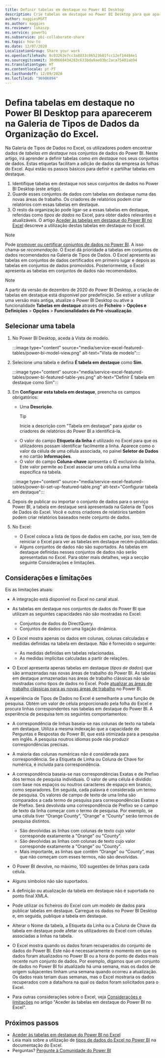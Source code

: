 ```yaml
---
title: Definir tabelas em destaque no Power BI Desktop
description: Crie tabelas em destaque no Power BI Desktop para que apareçam na Galeria de Tipos de Dados da Organização do Excel.
author: maggiesMSFT
ms.author: maggies
ms.reviewer: lukaszp
ms.service: powerbi
ms.subservice: pbi-collaborate-share
ms.topic: how-to
ms.date: 12/07/2020
LocalizationGroup: Share your work
ms.openlocfilehash: 8c03263e7cc3a8833c06523601fcc12ef14484e1
ms.sourcegitcommit: 30d0668434283c633bda9ae03bc2aca75401ab94
ms.translationtype: HT
ms.contentlocale: pt-PT
ms.lasthandoff: 12/09/2020
ms.locfileid: "96906894"
---
```

# <a name="set-featured-tables-in-power-bi-desktop-to-show-in-excel-organization-data-types-gallery"></a>Defina tabelas em destaque no Power BI Desktop para aparecerem na Galeria de Tipos de Dados da Organização do Excel.

Na Galeria de Tipos de Dados no Excel, os utilizadores podem encontrar dados de *tabelas em destaque* nos conjuntos de dados do Power BI. Neste artigo, irá aprender a definir tabelas como *em destaque* nos seus conjuntos de dados. Estas etiquetas facilitam a adição de dados da empresa às folhas do Excel. Aqui estão os passos básicos para definir e partilhar tabelas em destaque.

1. Identifique tabelas em destaque nos seus conjuntos de dados no Power BI Desktop (este artigo).
1. Guarde esses conjuntos de dados com tabelas em destaque numa das novas áreas de trabalho. Os criadores de relatórios podem criar relatórios com essas tabelas em destaque. 
1. O resto da organização pode ligar-se a essas tabelas em destaque, referidas como *tipos de dados* no Excel, para obter dados relevantes e atualizáveis. O artigo [Aceder às tabelas em destaque do Power BI no Excel](service-excel-featured-tables.md) descreve a utilização destas tabelas em destaque no Excel.

> [!NOTE]
> Pode [promover ou certificar conjuntos de dados no Power BI](../collaborate-share/service-endorse-content.md). A isso chama-se *recomendação*. O Excel dá prioridade a tabelas em conjuntos de dados recomendados na Galeria de Tipos de Dados. O Excel apresenta as tabelas em conjuntos de dados certificados em primeiro lugar e depois as tabelas em conjuntos de dados promovidos. Posteriormente, o Excel apresenta as tabelas em conjuntos de dados não recomendados. 

> [!NOTE]
> A partir da versão de dezembro de 2020 do Power BI Desktop, a criação de tabelas em destaque está disponível por predefinição. Se estiver a utilizar uma versão mais antiga, atualize o Power BI Desktop ou ative a funcionalidade **Tabelas em destaque** através de **Ficheiro** > **Opções e Definições** > **Opções** > **Funcionalidades de Pré-visualização**.

## <a name="select-a-table"></a>Selecionar uma tabela

1. No Power BI Desktop, aceda à Vista de modelo.

    :::image type="content" source="media/service-excel-featured-tables/power-bi-model-view.png" alt-text="Vista de modelo":::
 
2. Selecione uma tabela e defina **É tabela em destaque** como **Sim**.

    :::image type="content" source="media/service-excel-featured-tables/power-bi-featured-table-yes.png" alt-text="Definir É tabela em destaque como Sim":::

4. Em **Configurar esta tabela em destaque**, preencha os campos obrigatórios:

    - Uma **Descrição**. 
        > [!TIP]
        > Inicie a descrição com "Tabela em destaque" para ajudar os criadores de relatórios do Power BI a identificá-la.
    - O valor do campo **Etiqueta da linha** é utilizado no Excel para que os utilizadores possam identificar facilmente a linha. Aparece como o valor da célula de uma célula associada, no painel **Seletor de Dados** e no cartão **Informações**. 
    - O valor do campo **Coluna-chave** apresenta o ID exclusivo da linha. Este valor permite ao Excel associar uma célula a uma linha específica na tabela.

    :::image type="content" source="media/service-excel-featured-tables/power-bi-set-up-featured-table.png" alt-text="Configurar tabela em destaque":::

1. Depois de publicar ou importar o conjunto de dados para o serviço Power BI, a tabela em destaque será apresentada na Galeria de Tipos de Dados do Excel. Você e outros criadores de relatórios também podem criar relatórios baseados neste conjunto de dados.

1. No Excel: 
    - O Excel coloca a lista de tipos de dados em cache, por isso, tem de reiniciar o Excel para ver as tabelas em destaque recém-publicadas.
    - Alguns conjuntos de dados não são suportados. As tabelas em destaque definidas nesses conjuntos de dados não serão apresentadas no Excel. Para obter mais detalhes, veja a secção seguinte Considerações e limitações.

## <a name="considerations-and-limitations"></a>Considerações e limitações

Eis as limitações atuais:

- A integração está disponível no Excel no canal atual.
- As tabelas em destaque nos conjuntos de dados do Power BI que utilizam as seguintes capacidades não são mostradas no Excel: 

    - Conjuntos de dados do DirectQuery.
    - Conjuntos de dados com uma ligação dinâmica.

- O Excel mostra apenas os dados em colunas, colunas calculadas e medidas definidas na tabela em destaque. Não é fornecido o seguinte:
   
    - As medidas definidas em tabelas relacionadas.
    - As medidas implícitas calculadas a partir de relações.

- O Excel apresenta apenas tabelas em destaque (*tipos de dados*) que são armazenadas nas novas áreas de trabalho do Power BI. As tabelas em destaque armazenadas nas áreas de trabalho clássicas não são mostradas como tipos de dados no Excel. Pode [atualizar as áreas de trabalho clássicas para as novas áreas de trabalho](service-upgrade-workspaces.md) no Power BI.

A experiência de Tipos de Dados no Excel é semelhante a uma função de pesquisa. Obtém um valor de célula proporcionado pela folha do Excel e procura linhas correspondentes nas tabelas em destaque do Power BI. A experiência de pesquisa tem os seguintes comportamentos:

- A correspondência de linhas baseia-se nas colunas de texto na tabela em destaque. Utiliza a mesma indexação que a capacidade de Perguntas e Respostas do Power BI, que está otimizada para a pesquisa em inglês. A pesquisa noutros idiomas pode não produzir correspondências precisas. 
- A maioria das colunas numéricas não é considerada para correspondência. Se a Etiqueta de Linha ou Coluna de Chave for numérica, é incluída para correspondência.
- A correspondência baseia-se nas correspondências Exatas e de Prefixo dos termos de pesquisa individuais. O valor de uma célula é dividido com base nos espaços ou noutros caracteres de espaço em branco, como separadores. Em seguida, cada palavra é considerada um termo de pesquisa. Os valores de campo de texto de uma linha são comparados a cada termo de pesquisa para correspondências Exatas e de Prefixo. Será devolvida uma correspondência de Prefixo se o campo de texto da linha começar com o termo de pesquisa. Por exemplo, se uma célula tiver “Orange County”, “Orange” e “County” serão termos de pesquisa distintos. 

    - São devolvidas as linhas com colunas de texto cujo valor corresponde exatamente a "Orange" ou "County". 
    - São devolvidas as linhas com colunas de texto cujo valor corresponde exatamente a "Orange" ou "County". 
    - Mais importante, as linhas que contêm “Orange” ou “County”, mas que não começam com esses termos, não são devolvidas.

- O Power BI devolve, no máximo, 100 sugestões de linhas para cada célula.
- Alguns símbolos não são suportados.
- A definição ou atualização da tabela em destaque não é suportada no ponto final XMLA.
- Pode utilizar os ficheiros do Excel com um modelo de dados para publicar tabelas em destaque. Carregue os dados no Power BI Desktop e, em seguida, publique a tabela em destaque.
- Alterar o Nome da tabela, a Etiqueta da Linha ou a Coluna de Chave da tabela em destaque pode afetar os utilizadores do Excel com células associadas a linhas na tabela. 
- O Excel mostra quando os dados foram recuperados do conjunto de dados do Power BI. Este não é necessariamente o momento em que os dados foram atualizados no Power BI ou a hora do ponto de dados mais recente num conjunto de dados. Por exemplo, digamos que um conjunto de dados no Power BI foi atualizado há uma semana, mas os dados de origem subjacentes tinham uma semana quando ocorreu a atualização. Os dados reais teriam duas semanas, mas o Excel mostraria os dados recuperados com a data/hora na qual os dados foram solicitados para o Excel.
- Para outras considerações sobre o Excel, veja [Considerações e limitações](service-excel-featured-tables.md#considerations-and-limitations) no artigo "Aceder às tabelas em destaque do Power BI no Excel".

## <a name="next-steps"></a>Próximos passos

- [Aceder às tabelas em destaque do Power BI no Excel](service-excel-featured-tables.md)
- Leia mais sobre a utilização de [tipos de dados do Excel no Power BI](https://support.office.com/article/use-excel-data-types-from-power-bi-preview-cd8938ce-f963-444d-b82a-7140848241e9) na documentação do Excel.
- Perguntas? [Pergunte à Comunidade do Power BI](https://community.powerbi.com/)

